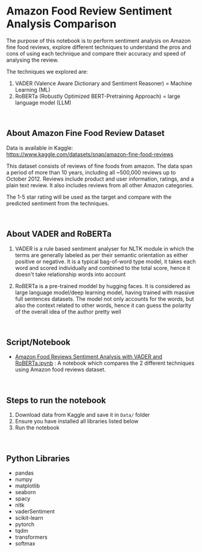 # Amazon Food Review Sentiment Analysis Comparison

The purpose of this notebook is to perform sentiment analysis on Amazon fine food reviews, explore different techniques to understand the pros and cons of using each technique and compare their accuracy and speed of analysing the review.

The techniques we explored are:
1. VADER (Valence Aware Dictionary and Sentiment Reasoner) = Machine Learning (ML)
2. RoBERTa (Robustly Optimized BERT-Pretraining Approach) = large language model (LLM)

<br>

## About Amazon Fine Food Review Dataset
Data is available in Kaggle: https://www.kaggle.com/datasets/snap/amazon-fine-food-reviews

This dataset consists of reviews of fine foods from amazon. The data span a period of more than 10 years, including all ~500,000 reviews up to October 2012. Reviews include product and user information, ratings, and a plain text review. It also includes reviews from all other Amazon categories.

The 1-5 star rating will be used as the target and compare with the predicted sentiment from the techniques.

<br> 

## About VADER and RoBERTa
1. VADER is a rule based sentiment analyser for NLTK module in which the terms are generally labeled as per their semantic orientation as either positive or negative. It is a typical bag-of-word type model, it takes each word and scored individually and combined to the total score, hence it doesn't take relationship words into account 

2. RoBERTa is a pre-trained moddel by hugging faces. It is considered as large language model/deep learning model, having trained with massive full sentences datasets. The model not only accounts for the words, but also the context related to other words, hence it can guess the polarity of the overall idea of the author pretty well


<br>

## Script/Notebook
- [Amazon Food Reviews Sentiment Analysis with VADER and RoBERTa.ipynb](https://github.com/yvien226/Natural-Language-Processing/blob/main/Food%20Review%20Sentiment%20Analysis%Comparison/Amazon%20Food%20Reviews%20Sentiment%20analysis%20with%20VADER%20and%20RoBERTa.ipynb) : A notebook which compares the 2 different techniques using Amazon food reviews dataset.

<br>

## Steps to run the notebook
1. Download data from Kaggle and save it in `Data/` folder
2. Ensure you have installed all libraries listed below
3. Run the notebook

<br>

## Python Libraries
- pandas
- numpy
- matplotlib
- seaborn
- spacy
- nltk
- vaderSentiment
- scikit-learn
- pytorch
- tqdm
- transformers
- softmax


